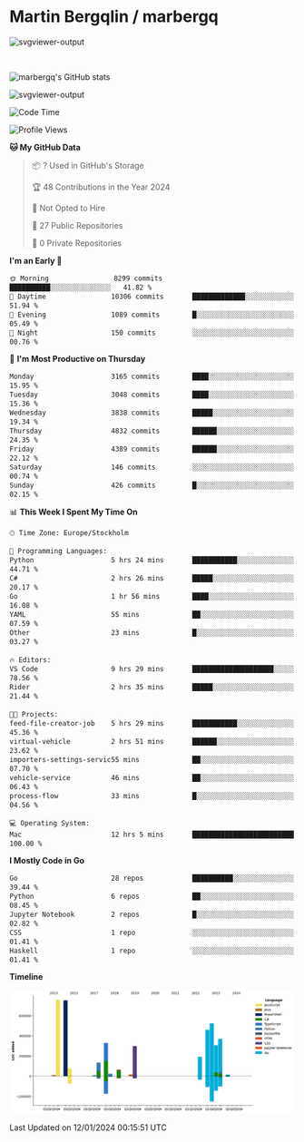 # Martin Bergqlin / marbergq

![svgviewer-output](https://user-images.githubusercontent.com/2405410/206014777-22d41ecb-c24f-421d-b7d9-bba2cb5bb0de.svg)

<br>

<!--- [![Martin's Week](https://github-readme-stats.vercel.app/api/wakatime?username=marbergq&theme=dark)](https://github.com/anuraghazra/github-readme-stats) -->

![marbergq's GitHub stats](https://github-readme-stats.vercel.app/api?username=marbergq&count_private=true&show_icons=true)

![svgviewer-output](https://wakatime.com/badge/user/3f0a2069-6683-4e19-9a4a-7d21ea815067.svg)

<!--START_SECTION:waka-->
![Code Time](http://img.shields.io/badge/Code%20Time-3%2C651%20hrs%2020%20mins-blue)

![Profile Views](http://img.shields.io/badge/Profile%20Views-0-blue)

**🐱 My GitHub Data** 

> 📦 ? Used in GitHub's Storage 
 > 
> 🏆 48 Contributions in the Year 2024
 > 
> 🚫 Not Opted to Hire
 > 
> 📜 27 Public Repositories 
 > 
> 🔑 0 Private Repositories 
 > 
**I'm an Early 🐤** 

```text
🌞 Morning                8299 commits        ██████████░░░░░░░░░░░░░░░   41.82 % 
🌆 Daytime                10306 commits       █████████████░░░░░░░░░░░░   51.94 % 
🌃 Evening                1089 commits        █░░░░░░░░░░░░░░░░░░░░░░░░   05.49 % 
🌙 Night                  150 commits         ░░░░░░░░░░░░░░░░░░░░░░░░░   00.76 % 
```
📅 **I'm Most Productive on Thursday** 

```text
Monday                   3165 commits        ████░░░░░░░░░░░░░░░░░░░░░   15.95 % 
Tuesday                  3048 commits        ████░░░░░░░░░░░░░░░░░░░░░   15.36 % 
Wednesday                3838 commits        █████░░░░░░░░░░░░░░░░░░░░   19.34 % 
Thursday                 4832 commits        ██████░░░░░░░░░░░░░░░░░░░   24.35 % 
Friday                   4389 commits        ██████░░░░░░░░░░░░░░░░░░░   22.12 % 
Saturday                 146 commits         ░░░░░░░░░░░░░░░░░░░░░░░░░   00.74 % 
Sunday                   426 commits         █░░░░░░░░░░░░░░░░░░░░░░░░   02.15 % 
```


📊 **This Week I Spent My Time On** 

```text
🕑︎ Time Zone: Europe/Stockholm

💬 Programming Languages: 
Python                   5 hrs 24 mins       ███████████░░░░░░░░░░░░░░   44.71 % 
C#                       2 hrs 26 mins       █████░░░░░░░░░░░░░░░░░░░░   20.17 % 
Go                       1 hr 56 mins        ████░░░░░░░░░░░░░░░░░░░░░   16.08 % 
YAML                     55 mins             ██░░░░░░░░░░░░░░░░░░░░░░░   07.59 % 
Other                    23 mins             █░░░░░░░░░░░░░░░░░░░░░░░░   03.27 % 

🔥 Editors: 
VS Code                  9 hrs 29 mins       ████████████████████░░░░░   78.56 % 
Rider                    2 hrs 35 mins       █████░░░░░░░░░░░░░░░░░░░░   21.44 % 

🐱‍💻 Projects: 
feed-file-creator-job    5 hrs 29 mins       ███████████░░░░░░░░░░░░░░   45.36 % 
virtual-vehicle          2 hrs 51 mins       ██████░░░░░░░░░░░░░░░░░░░   23.62 % 
importers-settings-servic55 mins             ██░░░░░░░░░░░░░░░░░░░░░░░   07.70 % 
vehicle-service          46 mins             ██░░░░░░░░░░░░░░░░░░░░░░░   06.43 % 
process-flow             33 mins             █░░░░░░░░░░░░░░░░░░░░░░░░   04.56 % 

💻 Operating System: 
Mac                      12 hrs 5 mins       █████████████████████████   100.00 % 
```

**I Mostly Code in Go** 

```text
Go                       28 repos            ██████████░░░░░░░░░░░░░░░   39.44 % 
Python                   6 repos             ██░░░░░░░░░░░░░░░░░░░░░░░   08.45 % 
Jupyter Notebook         2 repos             █░░░░░░░░░░░░░░░░░░░░░░░░   02.82 % 
CSS                      1 repo              ░░░░░░░░░░░░░░░░░░░░░░░░░   01.41 % 
Haskell                  1 repo              ░░░░░░░░░░░░░░░░░░░░░░░░░   01.41 % 
```



**Timeline**

![Lines of Code chart](https://raw.githubusercontent.com/marbergq/marbergq/main/assets/bar_graph.png)


 Last Updated on 12/01/2024 00:15:51 UTC
<!--END_SECTION:waka-->
